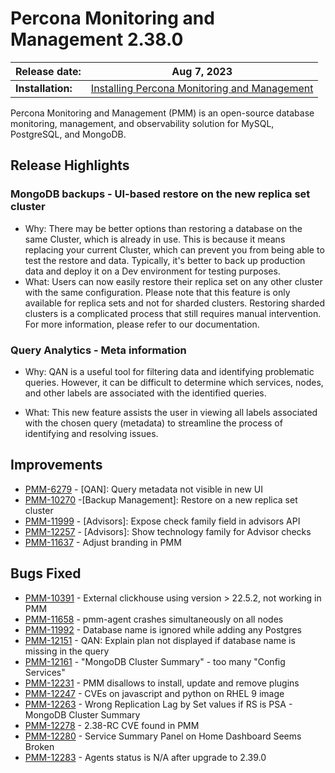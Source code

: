 # Percona Monitoring and Management 2.38.0

| **Release date:** | Aug 7, 2023                                                                                    |
| ----------------- | ----------------------------------------------------------------------------------------------- |
| **Installation:** | [Installing Percona Monitoring and Management](https://www.percona.com/software/pmm/quickstart) |

Percona Monitoring and Management (PMM) is an open-source database monitoring, management, and observability solution for MySQL, PostgreSQL, and MongoDB.

<!---
!!! caution alert alert-warning "Important/Caution"
    Crucial points that need emphasis:

    - Important: A significant point that deserves emphasis.
    - Caution: Used to mean 'Continue with care'.
 --->

## Release Highlights

### MongoDB backups  - UI-based restore on the new replica set cluster

- Why: There may be better options than restoring a database on the same Cluster, which is already in use. This is because it means replacing your current Cluster, which can prevent you from being able to test the restore and data. Typically, it's better to back up production data and deploy it on a Dev environment for testing purposes.
- What: Users can now easily restore their replica set on any other cluster with the same configuration. Please note that this feature is only available for replica sets and not for sharded clusters. Restoring sharded clusters is a complicated process that still requires manual intervention. For more information, please refer to our documentation.

### Query Analytics - Meta information

- Why: QAN is a useful tool for filtering data and identifying problematic queries. However, it can be difficult to determine which services, nodes, and other labels are associated with the identified queries.

- What: This new feature assists the user in viewing all labels associated with the chosen query (metadata) to streamline the process of identifying and resolving issues.



## Improvements

- [PMM-6279](https://jira.percona.com/browse/PMM-6279) - [QAN]: Query metadata not visible in new UI
- [PMM-10270](https://jira.percona.com/browse/PMM-10270) -[Backup Management]: Restore on a new replica set cluster
- [PMM-11999](https://jira.percona.com/browse/PMM-11999) - [Advisors]: Expose check family field in advisors API
- [PMM-12257](https://jira.percona.com/browse/PMM-12257) - [Advisors]: Show technology family for Advisor checks
- [PMM-11637](https://jira.percona.com/browse/PMM-11637) - Adjust branding in PMM

 
## Bugs Fixed

- [PMM-10391](https://jira.percona.com/browse/PMM-10391) - External clickhouse using version > 22.5.2, not working in PMM
- [PMM-11658](https://jira.percona.com/browse/PMM-11658) - pmm-agent crashes simultaneously on all nodes
- [PMM-11992](https://jira.percona.com/browse/PMM-11992) - Database name is ignored while adding any Postgres
- [PMM-12151](https://jira.percona.com/browse/PMM-12151) - QAN: Explain plan not displayed if database name is missing in the query
- [PMM-12161](https://jira.percona.com/browse/PMM-12161) - "MongoDB Cluster Summary" - too many "Config Services"
- [PMM-12231](https://jira.percona.com/browse/PMM-12231) - PMM disallows to install, update and remove plugins
- [PMM-12247](https://jira.percona.com/browse/PMM-12247) - CVEs on javascript and python on RHEL 9 image
- [PMM-12263](https://jira.percona.com/browse/PMM-12263) - Wrong Replication Lag by Set values if RS is PSA - MongoDB Cluster Summary
- [PMM-12278](https://jira.percona.com/browse/PMM-12278) - 2.38-RC CVE found in PMM
- [PMM-12280](https://jira.percona.com/browse/PMM-12280) - Service Summary Panel on Home Dashboard Seems Broken
- [PMM-12283](https://jira.percona.com/browse/PMM-12283)  - Agents status is N/A after upgrade to 2.39.0


<!---


## Known issues

- ​List of known issues with a  comprehensive description and link to the JIRA ticket.

    Example:

    [PMM-XXXX](https://jira.percona.com/browse/PMM-XXXX) - Comprehensive description.


    **Solution**

    Description of the solution.


## Coming Soon

  Share what are the upcoming features on your roadmap to keep users excited:

- Planned item 1
- Planned item 2

--->

